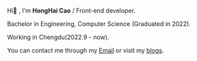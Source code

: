 Hi👋 , I'm **HongHai Cao**  /  Front-end developer.

Bachelor in Engineering, Computer Science (Graduated in 2022).

Working in Chengdu(2022.9 - now).

You can contact me through my [Email](mailto:caohonghai7@gmail.com) or visit my [blogs](https://caohonghai.com).
